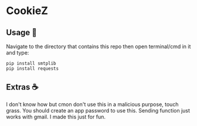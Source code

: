 # CookieZ

## Usage 🗿
Navigate to the directory that contains this repo then open terminal/cmd in it and type:
```
pip install smtplib
pip install requests
```
## Extras ☕
I don't know how but cmon don't use this in a malicious purpose, touch grass. You should create an app password to use this. Sending function just works with gmail.
I made this just for fun.
